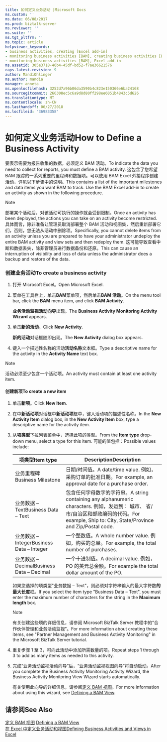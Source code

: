 ```yaml
---
title: 如何定义业务活动 |Microsoft Docs
ms.custom: ''
ms.date: 06/08/2017
ms.prod: biztalk-server
ms.reviewer: ''
ms.suite: ''
ms.tgt_pltfrm: ''
ms.topic: article
helpviewer_keywords:
- business activities, creating [Excel add-in]
- monitoring business activities [BAM], creating business activities [Excel add-in]
- monitoring business activities [BAM], Excel add-in
ms.assetid: 305e3718-46b4-45df-bd52-f7ae36621576
caps.latest.revision: 9
author: MandiOhlinger
ms.author: mandia
manager: anneta
ms.openlocfilehash: 3252d7a96b06da3590b4c823e150366e6ba24168
ms.sourcegitcommit: 266308ec5c6a9d8d80ff298ee6051b4843c5d626
ms.translationtype: MT
ms.contentlocale: zh-CN
ms.lasthandoff: 06/27/2018
ms.locfileid: "36983358"
---
```

# <a name="how-to-define-a-business-activity"></a><span data-ttu-id="97239-102">如何定义业务活动</span><span class="sxs-lookup"><span data-stu-id="97239-102">How to Define a Business Activity</span></span>
<span data-ttu-id="97239-103">要表示需要为报告收集的数据，必须定义 BAM 活动。</span><span class="sxs-lookup"><span data-stu-id="97239-103">To indicate the data you need to collect for reports, you must define a BAM activity.</span></span> <span data-ttu-id="97239-104">这包含了您希望 BAM 跟踪的一系列重要的里程碑和数据项。可以使用 BAM Excel 外接程序创建活动，详见以下步骤中的说明。</span><span class="sxs-lookup"><span data-stu-id="97239-104">This contains a list of the important milestones and data items you want BAM to track. Use the BAM Excel add-in to create an activity as shown in the following procedure.</span></span>  
  
> [!NOTE]
>  <span data-ttu-id="97239-105">部署某个活动后，对该活动可执行的操作就会受到限制。</span><span class="sxs-lookup"><span data-stu-id="97239-105">Once an activity has been deployed, the actions you can take on an activity become restricted.</span></span> <span data-ttu-id="97239-106">具体而言，除非准备让管理员取消部署整个 BAM 活动和视图集，然后重新部署它们，否则，您无法从活动中删除项。</span><span class="sxs-lookup"><span data-stu-id="97239-106">Specifically, you cannot delete items from an activity unless you are prepared to have your administrator undeploy the entire BAM activity and view sets and then redeploy them.</span></span> <span data-ttu-id="97239-107">这可能导致查看中断和数据丢失，除非管理员进行数据备份和还原。</span><span class="sxs-lookup"><span data-stu-id="97239-107">This can cause an interruption of visibility and loss of data unless the administrator does a backup and restore of the data.</span></span>  
  
### <a name="to-create-a-business-activity"></a><span data-ttu-id="97239-108">创建业务活动</span><span class="sxs-lookup"><span data-stu-id="97239-108">To create a business activity</span></span>  
  
1.  <span data-ttu-id="97239-109">打开 Microsoft Excel。</span><span class="sxs-lookup"><span data-stu-id="97239-109">Open Microsoft Excel.</span></span>  
  
2.  <span data-ttu-id="97239-110">菜单在工具栏上，单击**BAM**菜单项，然后单击**BAM 活动**。</span><span class="sxs-lookup"><span data-stu-id="97239-110">On the menu tool bar, click the **BAM** menu item, and click **BAM Activity**.</span></span>  
  
     <span data-ttu-id="97239-111">**业务活动监视活动向导**出现。</span><span class="sxs-lookup"><span data-stu-id="97239-111">The **Business Activity Monitoring Activity Wizard** appears.</span></span>  
  
3.  <span data-ttu-id="97239-112">单击**新的活动**。</span><span class="sxs-lookup"><span data-stu-id="97239-112">Click **New Activity**.</span></span>  
  
     <span data-ttu-id="97239-113">**新的活动**对话框随即出现。</span><span class="sxs-lookup"><span data-stu-id="97239-113">The **New Activity** dialog box appears.</span></span>  
  
4.  <span data-ttu-id="97239-114">键入一个描述性名称的活动**活动名称**文本框。</span><span class="sxs-lookup"><span data-stu-id="97239-114">Type a descriptive name for the activity in the **Activity Name** text box.</span></span>  
  
> [!NOTE]
>  <span data-ttu-id="97239-115">活动必须至少包含一个活动项。</span><span class="sxs-lookup"><span data-stu-id="97239-115">An activity must contain at least one activity item.</span></span>  
  
#### <a name="to-create-a-new-item"></a><span data-ttu-id="97239-116">创建新项</span><span class="sxs-lookup"><span data-stu-id="97239-116">To create a new item</span></span>  
  
1. <span data-ttu-id="97239-117">单击**新项**。</span><span class="sxs-lookup"><span data-stu-id="97239-117">Click **New Item**.</span></span>  
  
2. <span data-ttu-id="97239-118">在中**新活动项**对话框中**新活动项**框中，键入活动项的描述性名称。</span><span class="sxs-lookup"><span data-stu-id="97239-118">In the **New Activity Item** dialog box, in the **New Activity Item** box, type a descriptive name for the activity item.</span></span>  
  
3. <span data-ttu-id="97239-119">从**项类型**下拉列表菜单中，选择此项的类型。</span><span class="sxs-lookup"><span data-stu-id="97239-119">From the **Item type** drop-down menu, select a type for this item.</span></span> <span data-ttu-id="97239-120">可能的值包括：</span><span class="sxs-lookup"><span data-stu-id="97239-120">Possible values include:</span></span>  
  
   |<span data-ttu-id="97239-121">项类型</span><span class="sxs-lookup"><span data-stu-id="97239-121">Item type</span></span>|<span data-ttu-id="97239-122">Description</span><span class="sxs-lookup"><span data-stu-id="97239-122">Description</span></span>|  
   |---------------|-----------------|  
   |<span data-ttu-id="97239-123">业务里程碑</span><span class="sxs-lookup"><span data-stu-id="97239-123">Business Milestone</span></span>|<span data-ttu-id="97239-124">日期/时间值。</span><span class="sxs-lookup"><span data-stu-id="97239-124">A date/time value.</span></span> <span data-ttu-id="97239-125">例如，采购订单的批准日期。</span><span class="sxs-lookup"><span data-stu-id="97239-125">For example, an approval date for a purchase order.</span></span>|  
   |<span data-ttu-id="97239-126">业务数据 – Text</span><span class="sxs-lookup"><span data-stu-id="97239-126">Business Data – Text</span></span>|<span data-ttu-id="97239-127">包含任何字母数字的字符串。</span><span class="sxs-lookup"><span data-stu-id="97239-127">A string containing any alphanumeric characters.</span></span> <span data-ttu-id="97239-128">例如，发运到： 城市、 省/市/自治区和邮政编码的代码。</span><span class="sxs-lookup"><span data-stu-id="97239-128">For example, Ship to: City, State/Province and Zip/Postal code.</span></span>|  
   |<span data-ttu-id="97239-129">业务数据 – Integer</span><span class="sxs-lookup"><span data-stu-id="97239-129">Business Data – Integer</span></span>|<span data-ttu-id="97239-130">一个整数值。</span><span class="sxs-lookup"><span data-stu-id="97239-130">A whole number value.</span></span> <span data-ttu-id="97239-131">例如，购买的总量。</span><span class="sxs-lookup"><span data-stu-id="97239-131">For example, the total number of purchases.</span></span>|  
   |<span data-ttu-id="97239-132">业务数据 – Decimal</span><span class="sxs-lookup"><span data-stu-id="97239-132">Business Data – Decimal</span></span>|<span data-ttu-id="97239-133">一个十进制值。</span><span class="sxs-lookup"><span data-stu-id="97239-133">A decimal value.</span></span> <span data-ttu-id="97239-134">例如，PO 的美元总金额。</span><span class="sxs-lookup"><span data-stu-id="97239-134">For example the total dollar amount of the PO.</span></span>|  
  
    <span data-ttu-id="97239-135">如果您选择的项类型"业务数据 – Text"，则必须对字符串输入的最大字符数**的最大长度**框。</span><span class="sxs-lookup"><span data-stu-id="97239-135">If you select the item type "Business Data – Text", you must enter the maximum number of characters for the string in the **Maximum length** box.</span></span>  
  
   > [!NOTE]
   >  <span data-ttu-id="97239-136">有关创建这些项的详细信息，请参阅 Microsoft BizTalk Server 教程中的“合作伙伴管理和业务活动监视”。</span><span class="sxs-lookup"><span data-stu-id="97239-136">For more information about creating these items, see "Partner Management and Business Activity Monitoring" in the Microsoft BizTalk Server tutorial.</span></span>  
  
4. <span data-ttu-id="97239-137">重复步骤 1 至 3，可向此活动中添加所需数量的项。</span><span class="sxs-lookup"><span data-stu-id="97239-137">Repeat steps 1 through 3 to add as many items as needed to this activity.</span></span>  
  
5. <span data-ttu-id="97239-138">完成“业务活动监视活动向导”后，“业务活动监视视图向导”将自动启动。</span><span class="sxs-lookup"><span data-stu-id="97239-138">After you complete the Business Activity Monitoring Activity Wizard, the Business Activity Monitoring View Wizard starts automatically.</span></span>  
  
   <span data-ttu-id="97239-139">有关使用此向导的详细信息，请参阅[定义 BAM 视图](../core/defining-a-bam-view.md)。</span><span class="sxs-lookup"><span data-stu-id="97239-139">For more information about using this wizard, see [Defining a BAM View](../core/defining-a-bam-view.md).</span></span>  
  
## <a name="see-also"></a><span data-ttu-id="97239-140">请参阅</span><span class="sxs-lookup"><span data-stu-id="97239-140">See Also</span></span>  
 <span data-ttu-id="97239-141">[定义 BAM 视图](../core/defining-a-bam-view.md) </span><span class="sxs-lookup"><span data-stu-id="97239-141">[Defining a BAM View](../core/defining-a-bam-view.md) </span></span>  
 [<span data-ttu-id="97239-142">在 Excel 中定义业务活动和视图</span><span class="sxs-lookup"><span data-stu-id="97239-142">Defining Business Activities and Views in Excel</span></span>](../core/defining-business-activities-and-views-in-excel.md)